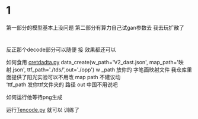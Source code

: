 # 1
第一部分的模型基本上没问题 第二部分有算力自己试gan参数去  我去玩扩散了

# 
反正那个decode部分可以随便 接 效果都还可以 

如何食用 [cretdadta.py](cretdadta.py) data_create(w_path='V2_dast.json', map_path='映射.json', ttf_path='./tds/',out='./opp')
w _path 放你的 字笔画映射文件  我仓库里面提供了阳光实验可以不用改 map path 不建议动   
‘ttf_path 发你ttf文件夹的 路径  out 中国不用说吧

如何运行他等待png生成


运行[Tencode.py](Tencode.py)  就可以 训练了